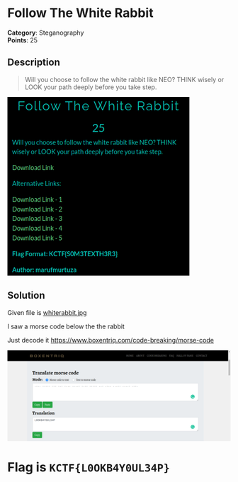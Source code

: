 # Follow The White Rabbit

**Category**: Steganography \
**Points**: 25

## Description

> Will you choose to follow the white rabbit like NEO? THINK wisely or LOOK your path deeply before you take step.

![](que.png)
## Solution
Given file is [whiterabbit.jpg](whiterabbit.jpg)

I saw a morse code below the the rabbit

Just decode it https://www.boxentriq.com/code-breaking/morse-code

![](1.png)

# Flag is `KCTF{L0OKB4Y0UL34P}`


